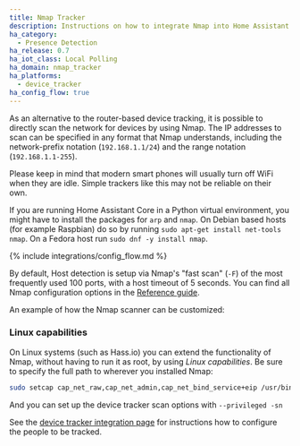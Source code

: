 ```yaml
---
title: Nmap Tracker
description: Instructions on how to integrate Nmap into Home Assistant.
ha_category:
  - Presence Detection
ha_release: 0.7
ha_iot_class: Local Polling
ha_domain: nmap_tracker
ha_platforms:
  - device_tracker
ha_config_flow: true
---
```


As an alternative to the router-based device tracking, it is possible to directly scan the network for devices by using Nmap. The IP addresses to scan can be specified in any format that Nmap understands, including the network-prefix notation (`192.168.1.1/24`) and the range notation (`192.168.1.1-255`).

<div class='note'>
  Please keep in mind that modern smart phones will usually turn off WiFi when they are idle. Simple trackers like this may not be reliable on their own.
</div>

<div class='note'>

If you are running Home Assistant Core in a Python virtual environment, you might have to install the packages for `arp` and `nmap`.
On Debian based hosts (for example Raspbian) do so by running `sudo apt-get install net-tools nmap`.
On a Fedora host run `sudo dnf -y install nmap`.

</div>

{% include integrations/config_flow.md %}

By default, Host detection is setup via Nmap's "fast scan" (`-F`) of the most frequently used 100 ports, with a host timeout of 5 seconds. You can find all Nmap configuration options in the [Reference guide](https://nmap.org/book/man.html).

An example of how the Nmap scanner can be customized:

### Linux capabilities

On Linux systems (such as Hass.io) you can extend the functionality of Nmap, without having to run it as root, by using *Linux capabilities*. Be sure to specify the full path to wherever you installed Nmap:

```bash
sudo setcap cap_net_raw,cap_net_admin,cap_net_bind_service+eip /usr/bin/nmap
```

And you can set up the device tracker scan options with `--privileged -sn`

See the [device tracker integration page](/integrations/device_tracker/) for instructions how to configure the people to be tracked.
